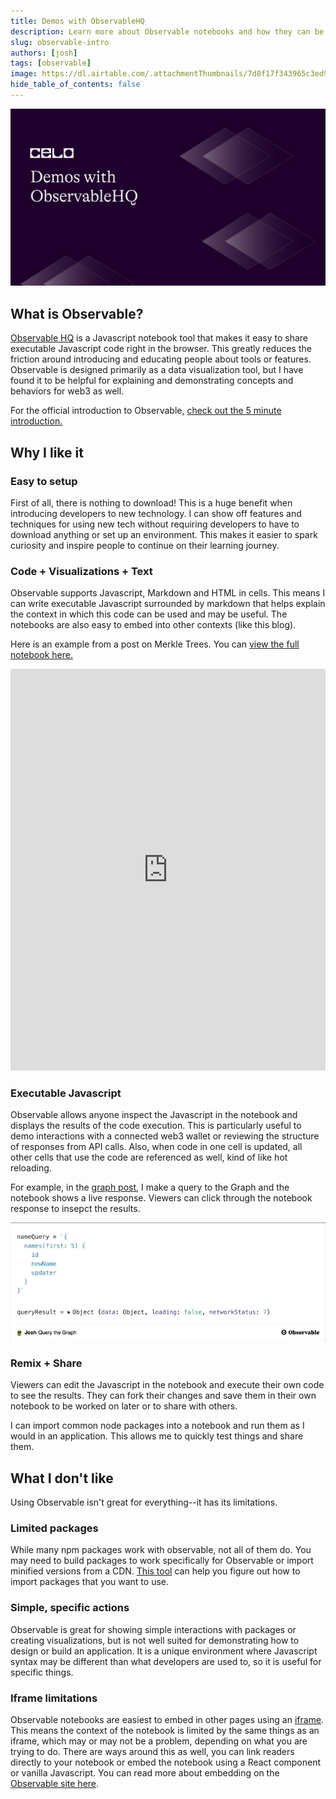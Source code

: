 ```yaml
---
title: Demos with ObservableHQ
description: Learn more about Observable notebooks and how they can be used in a blog
slug: observable-intro
authors: [josh]
tags: [observable]
image: https://dl.airtable.com/.attachmentThumbnails/7d8f17f343965c3ed93eafadc818c0f5/427cd0fe
hide_table_of_contents: false
---
```


![header](../../src/data-tutorials/showcase/intermediate/demos-with-observable-hq.png)

## What is Observable?

[Observable HQ](https://observablehq.com/) is a Javascript notebook tool that makes it easy to share executable Javascript code right in the browser. This greatly reduces the friction around introducing and educating people about tools or features. Observable is designed primarily as a data visualization tool, but I have found it to be helpful for explaining and demonstrating concepts and behaviors for web3 as well.

For the official introduction to Observable, [check out the 5 minute introduction.](https://observablehq.com/@observablehq/five-minute-introduction?collection=@observablehq/introduction)

## Why I like it

### Easy to setup

First of all, there is nothing to download! This is a huge benefit when introducing developers to new technology. I can show off features and techniques for using new tech without requiring developers to have to download anything or set up an environment. This makes it easier to spark curiosity and inspire people to continue on their learning journey.

<!--truncate-->

### Code + Visualizations + Text

Observable supports Javascript, Markdown and HTML in cells. This means I can write executable Javascript surrounded by markdown that helps explain the context in which this code can be used and may be useful. The notebooks are also easy to embed into other contexts (like this blog).

Here is an example from a post on Merkle Trees. You can [view the full notebook here.](https://observablehq.com/@critesjosh/merkle-trees)

<iframe width="100%" height="643" frameborder="0" className="observable-notebook"
  src="https://observablehq.com/embed/@critesjosh/merkle-trees?cells=chart%2Cp1%2Cvisualize_heading"></iframe>

### Executable Javascript

Observable allows anyone inspect the Javascript in the notebook and displays the results of the code execution. This is particularly useful to demo interactions with a connected web3 wallet or reviewing the structure of responses from API calls. Also, when code in one cell is updated, all other cells that use the code are referenced as well, kind of like hot reloading.

For example, in the [graph post](../2021-11-18-using-the-graph/index.md), I make a query to the Graph and the notebook shows a live response. Viewers can click through the notebook response to insepct the results.

[![the graph query](query.gif)](https://observablehq.com/@critesjosh/query-the-graph)

### Remix + Share

Viewers can edit the Javascript in the notebook and execute their own code to see the results. They can fork their changes and save them in their own notebook to be worked on later or to share with others.

I can import common node packages into a notebook and run them as I would in an application. This allows me to quickly test things and share them.

## What I don't like

Using Observable isn't great for everything--it has its limitations.

### Limited packages

While many npm packages work with observable, not all of them do. You may need to build packages to work specifically for Observable or import minified versions from a CDN. [This tool](https://observablehq.com/@observablehq/module-require-debugger) can help you figure out how to import packages that you want to use.

### Simple, specific actions

Observable is great for showing simple interactions with packages or creating visualizations, but is not well suited for demonstrating how to design or build an application. It is a unique environment where Javascript syntax may be different than what developers are used to, so it is useful for specific things.

### Iframe limitations

Observable notebooks are easiest to embed in other pages using an [iframe](https://developer.mozilla.org/en-US/docs/Web/HTML/Element/iframe). This means the context of the notebook is limited by the same things as an iframe, which may or may not be a problem, depending on what you are trying to do. There are ways around this as well, you can link readers directly to your notebook or embed the notebook using a React component or vanilla Javascript. You can read more about embedding on the [Observable site here](https://observablehq.com/@observablehq/introduction-to-embedding).

